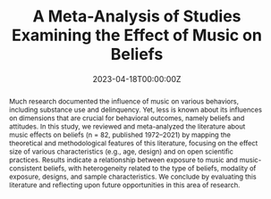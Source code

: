 ---
abstract: "Much research documented the influence of music on various behaviors, including substance use and delinquency. Yet, less is known about its influences on dimensions that are crucial for behavioral outcomes, namely beliefs and attitudes. In this study, we reviewed and meta-analyzed the literature about music effects on beliefs (n = 82, published 1972–2021) by mapping the theoretical and methodological features of this literature, focusing on the effect size of various characteristics (e.g., age, design) and on open scientific practices. Results indicate a relationship between exposure to music and music-consistent beliefs, with heterogeneity related to the type of beliefs, modality of exposure, designs, and sample characteristics. We conclude by evaluating this literature and reflecting upon future opportunities in this area of research.
"
authors:
- admin
- Laura Vandenbosch
date: "2023-04-18T00:00:00Z"
doi: "10.1177/00936502231163633"
featured: false
image:
  caption: ""
  focal_point: ""
  preview_only: false
projects: [music&meritocracy, mimic]
publication: ""
publication_short: ""
publication_types:
- "2"
publishDate: ""
slides: ""
summary:
tags:
- Meta-analysis
- Media effects
- Music
- Beliefs
title: "A Meta-Analysis of Studies Examining the Effect of Music on Beliefs"
url_code: "https://osf.io/fm2j4/"
url_dataset: "https://osf.io/f4r86/"
url_pdf:
url_poster: ""
url_project: ""
url_slides: ""
url_source: ""
url_video: ""
---